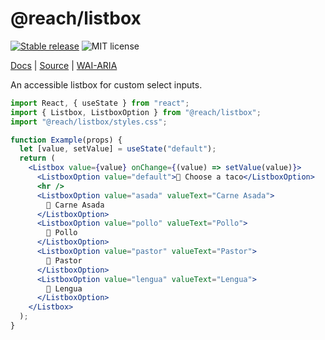 # @reach/listbox

[![Stable release](https://img.shields.io/npm/v/@reach/listbox.svg)](https://npm.im/@reach/listbox) ![MIT license](https://badgen.now.sh/badge/license/MIT)

[Docs](https://reach.tech/listbox) | [Source](https://github.com/reach/reach-ui/tree/main/packages/listbox) | [WAI-ARIA](https://www.w3.org/TR/wai-aria-practices-1.2/#Listbox)

An accessible listbox for custom select inputs.

```jsx
import React, { useState } from "react";
import { Listbox, ListboxOption } from "@reach/listbox";
import "@reach/listbox/styles.css";

function Example(props) {
  let [value, setValue] = useState("default");
  return (
    <Listbox value={value} onChange={(value) => setValue(value)}>
      <ListboxOption value="default">🌮 Choose a taco</ListboxOption>
      <hr />
      <ListboxOption value="asada" valueText="Carne Asada">
        🌮 Carne Asada
      </ListboxOption>
      <ListboxOption value="pollo" valueText="Pollo">
        🌮 Pollo
      </ListboxOption>
      <ListboxOption value="pastor" valueText="Pastor">
        🌮 Pastor
      </ListboxOption>
      <ListboxOption value="lengua" valueText="Lengua">
        🌮 Lengua
      </ListboxOption>
    </Listbox>
  );
}
```
